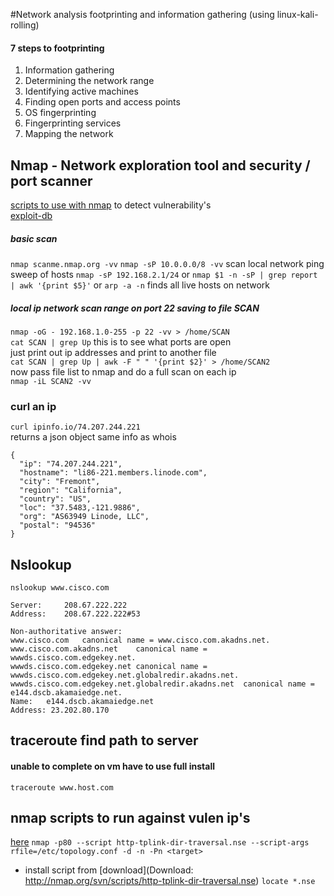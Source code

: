 #Network analysis footprinting and information gathering (using linux-kali-rolling)
#### 7 steps to footprinting 
1. Information gathering
2. Determining the network range
3. Identifying active machines
4. Finding open ports and access points
5. OS fingerprinting
6. Fingerprinting services
7. Mapping the network

## Nmap - Network exploration tool and security / port scanner  
[scripts to use with nmap](http://nmap.org/nsedoc/)  to detect vulnerability's  
[exploit-db](http://www.exploit-db.com) 

##### basic scan  
`nmap scanme.nmap.org -vv` 
`nmap -sP 10.0.0.0/8 -vv`  scan local network ping sweep of hosts
`nmap -sP 192.168.2.1/24` or  `nmap $1 -n -sP | grep report | awk '{print $5}'` or `arp -a -n` finds all live hosts on network 

##### local ip network scan range on port 22 saving to file SCAN  
`nmap -oG - 192.168.1.0-255 -p 22 -vv > /home/SCAN`  
`cat SCAN | grep Up`  this is to see what ports are open  
just print out ip addresses and print to another file  
`cat SCAN | grep Up | awk -F " " '{print $2}' > /home/SCAN2`  
now pass file list to nmap and do a full scan on each ip  
`nmap -iL SCAN2 -vv`  

### curl an ip 
`curl ipinfo.io/74.207.244.221`  
returns a json object  same info as whois  
```
{
  "ip": "74.207.244.221",
  "hostname": "li86-221.members.linode.com",
  "city": "Fremont",
  "region": "California",
  "country": "US",
  "loc": "37.5483,-121.9886",
  "org": "AS63949 Linode, LLC",
  "postal": "94536"
}
```
## Nslookup
`nslookup www.cisco.com`  
```
Server:     208.67.222.222
Address:    208.67.222.222#53

Non-authoritative answer:
www.cisco.com   canonical name = www.cisco.com.akadns.net.
www.cisco.com.akadns.net    canonical name = wwwds.cisco.com.edgekey.net.
wwwds.cisco.com.edgekey.net canonical name = wwwds.cisco.com.edgekey.net.globalredir.akadns.net.
wwwds.cisco.com.edgekey.net.globalredir.akadns.net  canonical name = e144.dscb.akamaiedge.net.
Name:   e144.dscb.akamaiedge.net
Address: 23.202.80.170
```
## traceroute find path to server 
#### unable to complete on vm have to use full install
`traceroute www.host.com`  

## nmap scripts to run against vulen ip's  
[here](https://nmap.org/nsedoc/scripts/http-tplink-dir-traversal.html)
`nmap -p80 --script http-tplink-dir-traversal.nse --script-args rfile=/etc/topology.conf -d -n -Pn <target>`
* install script from [download](Download: http://nmap.org/svn/scripts/http-tplink-dir-traversal.nse)
`locate *.nse`  






